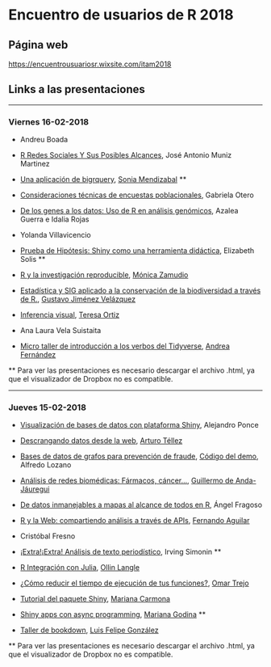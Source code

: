 # Encuentro de usuarios de R 2018

## Página web

<https://encuentrousuariosr.wixsite.com/itam2018>

## Links a las presentaciones

---

### Viernes 16-02-2018

- Andreu	Boada

- [R Redes Sociales Y Sus Posibles Alcances](https://www.dropbox.com/s/9bbn67ohu3xhg4g/Redes%20Sociales%20Encuentro%20R%20ITAM.pdf?dl=0), José Antonio Muniz Martinez

- [Una aplicación de bigrquery](https://www.dropbox.com/s/8w791zm3qjfrzu1/UseR-bigrquery.html?dl=0), [Sonia Mendizabal](https://github.com/Songeo) **

- [Consideraciones técnicas de encuestas poblacionales](https://www.dropbox.com/s/ueuzqkmx7nl0hfz/RDAY_SALUD_CAD.pdf?dl=0), Gabriela Otero

- [De los genes a los datos: Uso de R en análisis genómicos](https://www.dropbox.com/s/k1pfrbtmwv7nx3z/De%20los%20genes%20a%20los%20datos.pptx?dl=0), Azalea Guerra e Idalia Rojas

- Yolanda	Villavicencio

- [Prueba de Hipótesis: Shiny como una herramienta didáctica](https://www.dropbox.com/s/depqbtfywtot8bm/ppt_prueba_hip_shiny.html?dl=0), Elizabeth Solis **

- [R y la investigación reproducible](http://slides.com/monzalo14/deck#/), [Mónica Zamudio](https://github.com/monzalo14)

- [Estadística y SIG aplicado a la conservación de la biodiversidad a través de R.](https://www.dropbox.com/s/44i9glec3q3zn1u/VSC-GJV%20R%20Y%20LA%20CONSERVACI%C3%93N%20DE%20LA%20BIODIVERSIDAD.pdf?dl=0), [Gustavo Jiménez Velázquez](https://vidasilvestrecoatl.com/) 

- [Inferencia visual](https://tereom.github.io/tutoriales/inferencia_visual_pres#1), [Teresa Ortiz](https://github.com/tereom)

- Ana Laura	Vela Suistaita

- [Micro taller de introducción a los verbos del Tidyverse](https://github.com/animalito/tidyverse-verbs), [Andrea Fernández](https://github.com/animalito)

** Para ver las presentaciones es necesario descargar el archivo .html, ya que el visualizador de Dropbox no es compatible.

---

### Jueves 15-02-2018

- [Visualización de bases de datos con plataforma Shiny](https://www.dropbox.com/s/cx2wowvjj6m8rum/Visualizaciones%20Shiny.pptx?dl=0), Alejandro Ponce

- [Descrangando datos desde la web](https://github.com/arturoTellez/useR-Mex2018), [Arturo Téllez](https://github.com/arturoTellez)

- [Bases de datos de grafos para prevención de fraude](https://docs.google.com/presentation/d/1JlTneNcOJGxQt5uXRorKp-TABteaP7wLLpg0jhtq3QM/edit?usp=sharing), [Código del demo](https://github.com/alfredolozano/GraphDBagainstFraud), Alfredo Lozano

- [Análisis de redes biomédicas: Fármacos, cáncer...](https://www.dropbox.com/s/quwfup03pdt49vl/useR_gdj.pdf?dl=0), [Guillermo de Anda-Jáuregui](https://github.com/guillermodeandajauregui)

- [De datos inmanejables a mapas al alcance de todos en R](https://www.dropbox.com/s/815k3bdoyb3ags0/AFC_150218.pptx?dl=0), Ángel Fragoso

- [R y la Web: compartiendo análisis a través de APIs](https://docs.google.com/presentation/d/1fr2yir4BEuLEBzBiRZrLEVx4fM2XSSHOdpe1iD6Wig0/edit?usp=sharing), [Fernando Aguilar](https://github.com/dominoFire/r-web)

- Cristóbal	Fresno

- [¡Extra!¡Extra! Análisis de texto periodístico](https://www.dropbox.com/s/f8zclrxaap4soyt/%C2%A1Extra%21%20%C2%A1Extra%21.html?dl=0), Irving Simonin **

- [R Integración con Julia](http://www.ollinlangle.com/useR/julia.html#/), [Ollin Langle](https://github.com/ollin18)

- [¿Cómo reducir el tiempo de ejecución de tus funciones?](http://links.otrenav.com/pres-user-2018), [Omar Trejo](https://github.com/otrenav)

- [Tutorial del paquete Shiny](https://lasquinceletras.shinyapps.io/tutorial-shiny/), [Mariana Carmona](https://github.com/mcarmonabaez)

- [Shiny apps con async programming](https://www.dropbox.com/s/trh10tja512cwo5/presentacion_shiny.html?dl=0), [Mariana Godina](https://github.com/marianaga89) **

- [Taller de bookdown](https://github.com/felipegonzalez/rusuarios-bookdown), [Luis Felipe González](https://github.com/felipegonzalez)

** Para ver las presentaciones es necesario descargar el archivo .html, ya que el visualizador de Dropbox no es compatible.

